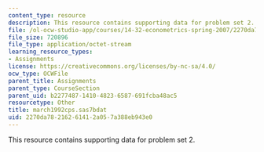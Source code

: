 ```yaml
---
content_type: resource
description: This resource contains supporting data for problem set 2.
file: /ol-ocw-studio-app/courses/14-32-econometrics-spring-2007/2270da78216261412a057a388eb943e0_march1992cps.sas7bdat
file_size: 720896
file_type: application/octet-stream
learning_resource_types:
- Assignments
license: https://creativecommons.org/licenses/by-nc-sa/4.0/
ocw_type: OCWFile
parent_title: Assignments
parent_type: CourseSection
parent_uid: b2277487-1410-4823-6587-691fcba48ac5
resourcetype: Other
title: march1992cps.sas7bdat
uid: 2270da78-2162-6141-2a05-7a388eb943e0
---
```

This resource contains supporting data for problem set 2.